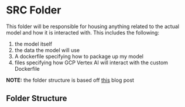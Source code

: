 # SRC Folder 
This folder will be responsible for housing anything related to the actual model and how it is interacted with. This includes the following:
1. the model itself
2. the data the model will use 
3. A dockerfile specifying how to package up my model
4. files specifying how GCP Vertex AI will interact with the custom Dockerfile

**NOTE:** the folder structure is based off [this](https://medium.com/@piyushpandey282/model-serving-at-scale-with-vertex-ai-custom-container-deployment-with-pre-and-post-processing-12ac62f4ce76) blog post 

## Folder Structure 